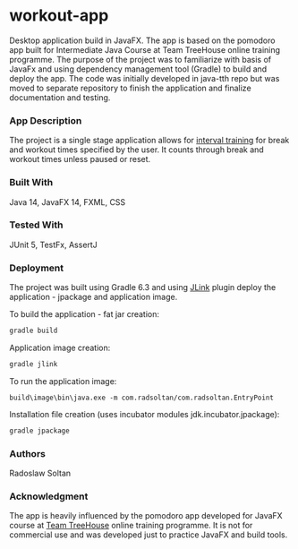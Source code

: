 # workout-app

Desktop application build in JavaFX. The app is based on the pomodoro app built for Intermediate Java Course at Team TreeHouse online training programme. The purpose of the project was to familiarize with basis of JavaFx and using dependency management tool (Gradle) to build and deploy the app. The code was initially developed in java-tth repo but was moved to separate repository to finish the application and finalize documentation and testing.

### App Description

The project is a single stage application allows for [interval training](https://en.wikipedia.org/wiki/Interval_training) for break and workout times specified by the user. It counts through break and workout times unless paused or reset.

### Built With

Java 14, JavaFX 14, FXML, CSS

### Tested With

JUnit 5, TestFx, AssertJ

### Deployment

The project was built using Gradle 6.3 and using [JLink](https://github.com/beryx/badass-jlink-plugin) plugin deploy the application - jpackage and application image.

To build the application - fat jar creation:

```groovy
gradle build
```

Application image creation:

```groovy
gradle jlink
```

To run the application image:

```
build\image\bin\java.exe -m com.radsoltan/com.radsoltan.EntryPoint
```

Installation file creation (uses incubator modules jdk.incubator.jpackage):

```groovy
gradle jpackage
```

### Authors

Radoslaw Soltan

### Acknowledgment 

The app is heavily influenced by the pomodoro app developed for JavaFX course at [Team TreeHouse](https://teamtreehouse.com) online training programme. It is not for commercial use and was developed just to practice JavaFX and build tools.